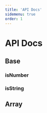 ```yaml
---
title: 'API Docs'
sidemenu: true
order: 1
---
```


# API Docs

## Base

### isNumber

### isString

## Array
